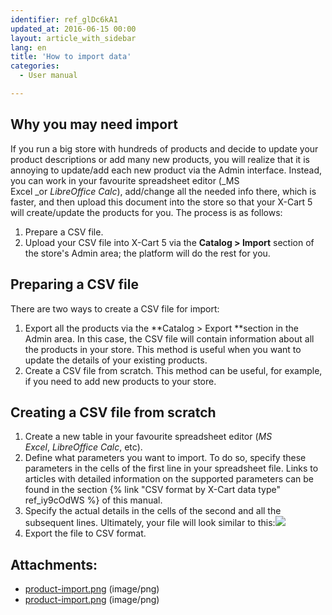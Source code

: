 ```yaml
---
identifier: ref_glDc6kA1
updated_at: 2016-06-15 00:00
layout: article_with_sidebar
lang: en
title: 'How to import data'
categories:
  - User manual

---
```



## Why you may need import

If you run a big store with hundreds of products and decide to update your product descriptions or add many new products, you will realize that it is annoying to update/add each new product via the Admin interface. Instead, you can work in your favourite spreadsheet editor (_MS Excel _or _LibreOffice Calc_), add/change all the needed info there, which is faster, and then upload this document into the store so that your X-Cart 5 will create/update the products for you. The process is as follows:

1.  Prepare a CSV file.
2.  Upload your CSV file into X-Cart 5 via the **Catalog > Import** section of the store's Admin area; the platform will do the rest for you.

## Preparing a CSV file

There are two ways to create a CSV file for import:

1.  Export all the products via the **Catalog > Export **section in the Admin area. In this case, the CSV file will contain information about all the products in your store. This method is useful when you want to update the details of your existing products.
2.  Create a CSV file from scratch. This method can be useful, for example, if you need to add new products to your store.

## Creating a CSV file from scratch

1.  Create a new table in your favourite spreadsheet editor (_MS Excel_, _LibreOffice Calc_, etc).
2.  Define what parameters you want to import. To do so, specify these parameters in the cells of the first line in your spreadsheet file. Links to articles with detailed information on the supported parameters can be found in the section {% link "CSV format by X-Cart data type" ref_iy9cOdWS %} of this manual.
3.  Specify the actual details in the cells of the second and all the subsequent lines. Ultimately, your file will look similar to this:![]({{site.baseurl}}/attachments/6389817/6586496.png?effects=drop-shadow)
4.  Export the file to CSV format.

## Attachments:

* [product-import.png]({{site.baseurl}}/attachments/6389817/7602467.png) (image/png)
* [product-import.png]({{site.baseurl}}/attachments/6389817/6586496.png) (image/png)